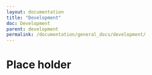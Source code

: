 ```yaml
---
layout: documentation
title: "Development"
doc: Development
parent: development
permalink: /documentation/general_docs/development/
---
```

# Place holder